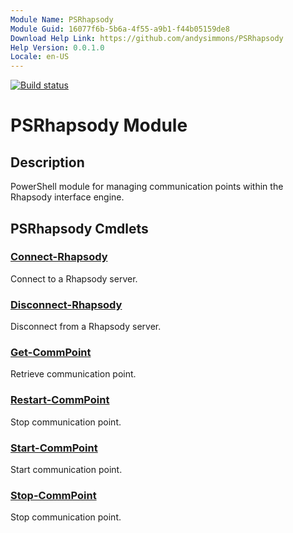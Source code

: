 ```yaml
---
Module Name: PSRhapsody
Module Guid: 16077f6b-5b6a-4f55-a9b1-f44b05159de8
Download Help Link: https://github.com/andysimmons/PSRhapsody
Help Version: 0.0.1.0
Locale: en-US
---
```


[![Build status](https://ci.appveyor.com/api/projects/status/dktthvk43gwicc7l?svg=true)](https://ci.appveyor.com/project/andysimmons/PSRhapsody)

# PSRhapsody Module
## Description
PowerShell module for managing communication points within the Rhapsody interface engine.

## PSRhapsody Cmdlets
### [Connect-Rhapsody](docs/Connect-Rhapsody.md)
Connect to a Rhapsody server.

### [Disconnect-Rhapsody](docs/Disconnect-Rhapsody.md)
Disconnect from a Rhapsody server.

### [Get-CommPoint](docs/Get-CommPoint.md)
Retrieve communication point.

### [Restart-CommPoint](docs/Restart-CommPoint.md)
Stop communication point.

### [Start-CommPoint](docs/Start-CommPoint.md)
Start communication point.

### [Stop-CommPoint](docs/Stop-CommPoint.md)
Stop communication point.
